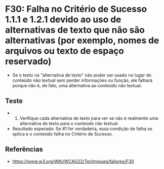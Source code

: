# F30: Falha no Critério de Sucesso 1.1.1 e 1.2.1 devido ao uso de alternativas de texto que não são alternativas (por exemplo, nomes de arquivos ou texto de espaço reservado)
* Se o texto na "alternativa de texto" não puder ser usado no lugar do conteúdo não textual sem perder informações ou função, ele falhará porque não é, de fato, uma alternativa ao conteúdo não textual.

## Teste
* 1. Verifique cada alternativa de texto para ver se não é realmente uma alternativa de texto para o conteúdo não textual.
* Resultado esperado: Se #1 for verdadeira, essa condição de falha se aplica e o conteúdo falha no Critério de Sucesso.

## Referências
* https://www.w3.org/WAI/WCAG22/Techniques/failures/F30